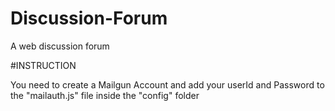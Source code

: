 # Discussion-Forum
A web discussion forum


#INSTRUCTION

You need to create a Mailgun Account and add your 
userId and Password to the "mailauth.js" file inside the "config" folder
